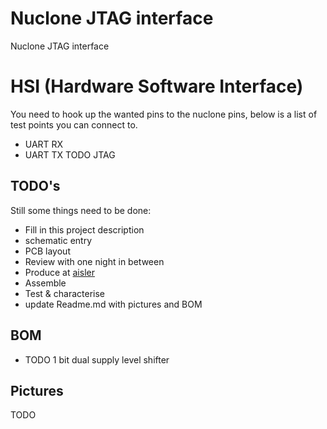# Nuclone JTAG interface
Nuclone JTAG interface
# HSI (Hardware Software Interface)
You need to hook up the wanted pins to the nuclone pins, below is a list of test points you can connect to.
* UART RX
* UART TX
TODO JTAG
## TODO's
Still some things need to be done:
* Fill in this project description
* schematic entry 
* PCB layout
* Review with one night in between
* Produce at [aisler](https://aisler.net/)
* Assemble
* Test & characterise
* update Readme.md with pictures and BOM
## BOM
* TODO 1 bit dual supply level shifter
## Pictures
TODO



